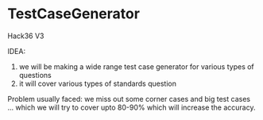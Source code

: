 # TestCaseGenerator
Hack36 V3

IDEA:
1. we will be making a wide range test case generator for various types of questions 
2. it will cover various types of standards question

Problem usually faced:
we miss out some corner cases and big test cases ... which we will try to cover upto 80-90% which will increase the accuracy.
